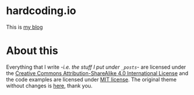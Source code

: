 # hardcoding.io

This is [my blog](http://hardcoding.io)

# About this
Everything that I write *-i.e. the stuff I put under `_posts`-* are licensed under the [Creative Commons Attribution-ShareAlike 4.0 International License](http://creativecommons.org/licenses/by-sa/4.0/) and the code examples are licensed under [MIT license](https://opensource.org/licenses/MIT). The original theme without changes is [here](https://github.com/getmicah/getmicah.github.io), thank you.
